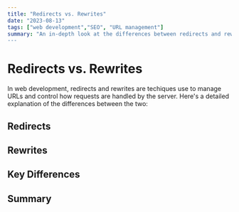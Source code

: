 ```yaml
---
title: "Redirects vs. Rewrites"
date: "2023-08-13"
tags: ["web development","SEO", "URL management"]
summary: "An in-depth look at the differences between redirects and rewrites in web development
---
```


# Redirects vs. Rewrites

In web development, redirects and rewrites are techiques use to manage URLs and control how requests are handled by the server. Here's a detailed explanation of the differences between the two:

## Redirects

## Rewrites

## Key Differences

## Summary
